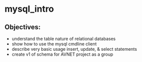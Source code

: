 mysql_intro
===========
Objectives:
-----------
* understand the table nature of relational databases
* show how to use the mysql cmdline client
* describe very basic usage insert, update, & select statements
* create v1 of schema for AVNET project as a group
